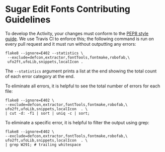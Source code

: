 Sugar Edit Fonts Contributing Guidelines
========================================

To develop the Activity, your changes must conform to the [PEP8 style guide](https://www.python.org/dev/peps/pep-0008/). 
We use Travis CI to enforce this; the following command is run on every pull request and it must run without outputting any errors:

    flake8 --ignore=E402 --statistics \
     --exclude=defcon,extractor,fontTools,fontmake,robofab,\
     ufo2ft,ufoLib,snippets,localIcon .

The `--statistics` argument prints a list at the end showing the total count of each error category at the end. 

To eliminate all errors, it is helpful to see the total number of errors for each file:

    flake8 --ignore=E402 \
    --exclude=defcon,extractor,fontTools,fontmake,robofab,\
    ufo2ft,ufoLib,snippets,localIcon  . \
    | cut -d: -f1 | sort | uniq -c | sort;

To eliminate a specific error, it is helpful to filter the output using grep:

    flake8 --ignore=E402 \
    --exclude=defcon,extractor,fontTools,fontmake,robofab,\
    ufo2ft,ufoLib,snippets,localIcon  . \
    | grep W291; # trailing whitespace
